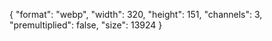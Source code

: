 {
  "format": "webp",
  "width": 320,
  "height": 151,
  "channels": 3,
  "premultiplied": false,
  "size": 13924
}